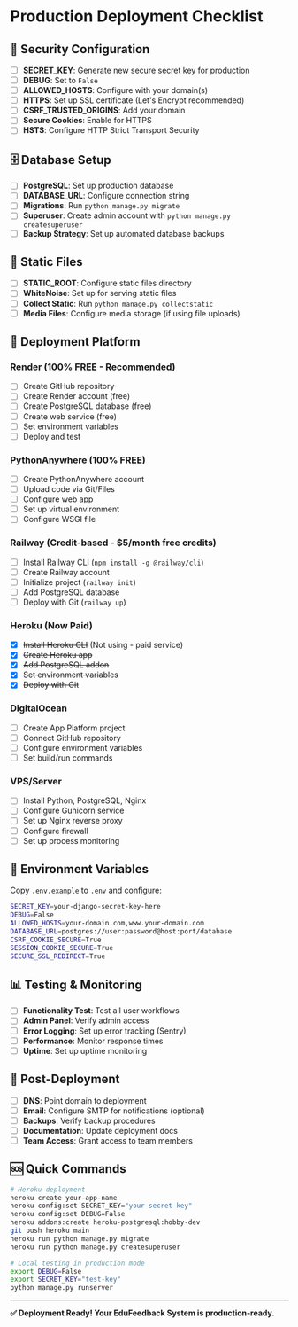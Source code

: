 # Production Deployment Checklist

## 🔐 Security Configuration

- [ ] **SECRET_KEY**: Generate new secure secret key for production
- [ ] **DEBUG**: Set to `False`
- [ ] **ALLOWED_HOSTS**: Configure with your domain(s)
- [ ] **HTTPS**: Set up SSL certificate (Let's Encrypt recommended)
- [ ] **CSRF_TRUSTED_ORIGINS**: Add your domain
- [ ] **Secure Cookies**: Enable for HTTPS
- [ ] **HSTS**: Configure HTTP Strict Transport Security

## 🗄️ Database Setup

- [ ] **PostgreSQL**: Set up production database
- [ ] **DATABASE_URL**: Configure connection string
- [ ] **Migrations**: Run `python manage.py migrate`
- [ ] **Superuser**: Create admin account with `python manage.py createsuperuser`
- [ ] **Backup Strategy**: Set up automated database backups

## 📁 Static Files

- [ ] **STATIC_ROOT**: Configure static files directory
- [ ] **WhiteNoise**: Set up for serving static files
- [ ] **Collect Static**: Run `python manage.py collectstatic`
- [ ] **Media Files**: Configure media storage (if using file uploads)

## 🚀 Deployment Platform

### Render (100% FREE - Recommended)
- [ ] Create GitHub repository
- [ ] Create Render account (free)
- [ ] Create PostgreSQL database (free)
- [ ] Create web service (free)
- [ ] Set environment variables
- [ ] Deploy and test

### PythonAnywhere (100% FREE)
- [ ] Create PythonAnywhere account
- [ ] Upload code via Git/Files
- [ ] Configure web app
- [ ] Set up virtual environment
- [ ] Configure WSGI file

### Railway (Credit-based - $5/month free credits)
- [ ] Install Railway CLI (`npm install -g @railway/cli`)
- [ ] Create Railway account
- [ ] Initialize project (`railway init`)
- [ ] Add PostgreSQL database
- [ ] Deploy with Git (`railway up`)

### Heroku (Now Paid)
- [x] ~~Install Heroku CLI~~ (Not using - paid service)
- [x] ~~Create Heroku app~~
- [x] ~~Add PostgreSQL addon~~
- [x] ~~Set environment variables~~
- [x] ~~Deploy with Git~~

### DigitalOcean
- [ ] Create App Platform project
- [ ] Connect GitHub repository
- [ ] Configure environment variables
- [ ] Set build/run commands

### VPS/Server
- [ ] Install Python, PostgreSQL, Nginx
- [ ] Configure Gunicorn service
- [ ] Set up Nginx reverse proxy
- [ ] Configure firewall
- [ ] Set up process monitoring

## 🔧 Environment Variables

Copy `.env.example` to `.env` and configure:

```bash
SECRET_KEY=your-django-secret-key-here
DEBUG=False
ALLOWED_HOSTS=your-domain.com,www.your-domain.com
DATABASE_URL=postgres://user:password@host:port/database
CSRF_COOKIE_SECURE=True
SESSION_COOKIE_SECURE=True
SECURE_SSL_REDIRECT=True
```

## 📊 Testing & Monitoring

- [ ] **Functionality Test**: Test all user workflows
- [ ] **Admin Panel**: Verify admin access
- [ ] **Error Logging**: Set up error tracking (Sentry)
- [ ] **Performance**: Monitor response times
- [ ] **Uptime**: Set up uptime monitoring

## 🔄 Post-Deployment

- [ ] **DNS**: Point domain to deployment
- [ ] **Email**: Configure SMTP for notifications (optional)
- [ ] **Backups**: Verify backup procedures
- [ ] **Documentation**: Update deployment docs
- [ ] **Team Access**: Grant access to team members

## 🆘 Quick Commands

```bash
# Heroku deployment
heroku create your-app-name
heroku config:set SECRET_KEY="your-secret-key"
heroku config:set DEBUG=False
heroku addons:create heroku-postgresql:hobby-dev
git push heroku main
heroku run python manage.py migrate
heroku run python manage.py createsuperuser

# Local testing in production mode
export DEBUG=False
export SECRET_KEY="test-key"
python manage.py runserver
```

---

**✅ Deployment Ready! Your EduFeedback System is production-ready.**

